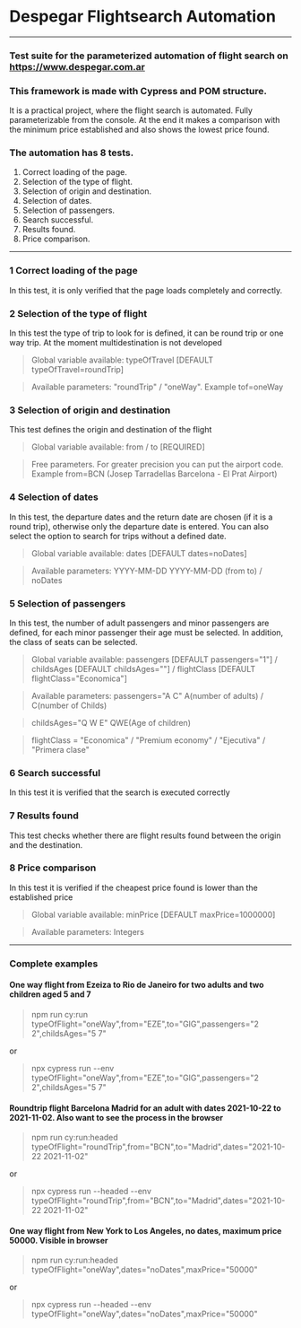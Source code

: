 # Despegar Flightsearch Automation
***
### Test suite for the parameterized automation of flight search on https://www.despegar.com.ar
### This framework is made with Cypress and POM structure.


It is a practical project, where the flight search is automated. Fully parameterizable from the console.
At the end it makes a comparison with the minimum price established and also shows the lowest price found.

###  The automation has 8 tests.
1. Correct loading of the page.
2. Selection of the type of flight.
3. Selection of origin and destination.
4. Selection of dates.
5. Selection of passengers.
6. Search successful.
7. Results found.
8. Price comparison.

***

### 1 Correct loading of the page
In this test, it is only verified that the page loads completely and correctly.

### 2 Selection of the type of flight
In this test the type of trip to look for is defined, it can be round trip or one way trip.
At the moment multidestination is not developed
>Global variable available:  typeOfTravel [DEFAULT typeOfTravel=roundTrip]

> Available parameters: "roundTrip" / "oneWay".    Example tof=oneWay

### 3 Selection of origin and destination
This test defines the origin and destination of the flight
>Global variable available: from / to [REQUIRED]

> Free parameters. For greater precision you can put the airport code.   Example from=BCN (Josep Tarradellas Barcelona - El Prat Airport)

### 4 Selection of dates
In this test, the departure dates and the return date are chosen (if it is a round trip), otherwise only the departure date is entered. You can also select the option to search for trips without a defined date.
>Global variable available: dates [DEFAULT dates=noDates]

> Available parameters: YYYY-MM-DD YYYY-MM-DD (from to) / noDates

### 5 Selection of passengers
In this test, the number of adult passengers and minor passengers are defined, for each minor passenger their age must be selected. In addition, the class of seats can be selected.
>Global variable available: passengers [DEFAULT passengers="1"] / childsAges [DEFAULT childsAges=""]  /  flightClass [DEFAULT flightClass="Economica"]

> Available parameters: passengers="A C" A(number of adults) / C(number of Childs)

> childsAges="Q W E" QWE(Age of children)

> flightClass = "Economica" / "Premium economy" / "Ejecutiva" / "Primera clase"


### 6 Search successful
In this test it is verified that the search is executed correctly

### 7 Results found
This test checks whether there are flight results found between the origin and the destination.

### 8 Price comparison
In this test it is verified if the cheapest price found is lower than the established price
>Global variable available: minPrice [DEFAULT maxPrice=1000000]

> Available parameters: Integers


***


### Complete examples
#### One way flight from Ezeiza to Rio de Janeiro for two adults and two children aged 5 and 7
> npm run cy:run typeOfFlight="oneWay",from="EZE",to="GIG",passengers="2 2",childsAges="5 7"

or

> npx cypress run --env typeOfFlight="oneWay",from="EZE",to="GIG",passengers="2 2",childsAges="5 7"

#### Roundtrip flight Barcelona Madrid for an adult with dates 2021-10-22 to 2021-11-02. Also want to see the process in the browser
> npm run cy:run:headed typeOfFlight="roundTrip",from="BCN",to="Madrid",dates="2021-10-22 2021-11-02"

or

> npx cypress run --headed --env typeOfFlight="roundTrip",from="BCN",to="Madrid",dates="2021-10-22 2021-11-02"

#### One way flight from New York to Los Angeles, no dates, maximum price 50000. Visible in browser
> npm run cy:run:headed typeOfFlight="oneWay",dates="noDates",maxPrice="50000"

or

> npx cypress run --headed --env typeOfFlight="oneWay",dates="noDates",maxPrice="50000"
